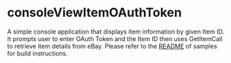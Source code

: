 # consoleViewItemOAuthToken

A simple console application that displays item information by given Item ID. It prompts user to enter OAuth Token and the Item ID then uses
GetItemCall to retrieve item details from eBay. Please refer to the [README](../README.md) of samples for build instructions.